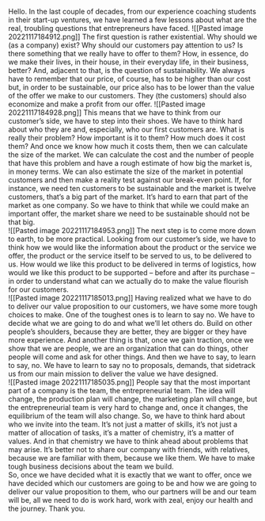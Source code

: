 Hello. In the last couple of decades, from our experience coaching students in their start-up ventures, we have learned a few lessons about what are the real, troubling questions that entrepreneurs have faced.
![[Pasted image 20221117184912.png]]
The first question is rather existential. Why should we (as a company) exist? Why should our customers pay attention to us? Is there something that we really have to offer to them? How, in essence, do we make their lives, in their house, in their everyday life, in their business, better? And, adjacent to that, is the question of sustainability. We always have to remember that our price, of course, has to be higher than our cost but, in order to be sustainable, our price also has to be lower than the value of the offer we make to our customers. They (the customers) should also economize and make a profit from our offer.
![[Pasted image 20221117184928.png]]
This means that we have to think from our customer’s side, we have to step into their shoes. We have to think hard about who they are and, especially, who our first customers are. What is really their problem? How important is it to them? How much does it cost them? And once we know how much it costs them, then we can calculate the size of the market. We can calculate the cost and the number of people that have this problem and have a rough estimate of how big the market is, in money terms. We can also estimate the size of the market in potential customers and then make a reality test against our break-even point. If, for instance, we need ten customers to be sustainable and the market is twelve customers, that’s a big part of the market. It’s hard to earn that part of the market as one company. So we have to think that while we could make an important offer, the market share we need to be sustainable should not be that big.  
![[Pasted image 20221117184953.png]]
The next step is to come more down to earth, to be more practical. Looking from our customer’s side, we have to think how we would like the information about the product or the service we offer, the product or the service itself to be served to us, to be delivered to us. How would we like this product to be delivered in terms of logistics, how would we like this product to be supported – before and after its purchase – in order to understand what can we actually do to make the value flourish for our customers.  
![[Pasted image 20221117185013.png]]
Having realized what we have to do to deliver our value proposition to our customers, we have some more tough choices to make. One of the toughest ones is to learn to say no. We have to decide what we are going to do and what we’ll let others do. Build on other people’s shoulders, because they are better, they are bigger or they have more experience. And another thing is that, once we gain traction, once we show that we are people, we are an organization that can do things, other people will come and ask for other things. And then we have to say, to learn to say, no. We have to learn to say no to proposals, demands, that sidetrack us from our main mission to deliver the value we have designed.  
![[Pasted image 20221117185035.png]]
People say that the most important part of a company is the team, the entrepreneurial team. The idea will change, the production plan will change, the marketing plan will change, but the entrepreneurial team is very hard to change and, once it changes, the equilibrium of the team will also change. So, we have to think hard about who we invite into the team. It’s not just a matter of skills, it’s not just a matter of allocation of tasks, it’s a matter of chemistry, it’s a matter of values. And in that chemistry we have to think ahead about problems that may arise. It’s better not to share our company with friends, with relatives, because we are familiar with them, because we like them. We have to make tough business decisions about the team we build.  
So, once we have decided what it is exactly that we want to offer, once we have decided which our customers are going to be and how we are going to deliver our value proposition to them, who our partners will be and our team will be, all we need to do is work hard, work with zeal, enjoy our health and the journey. Thank you.